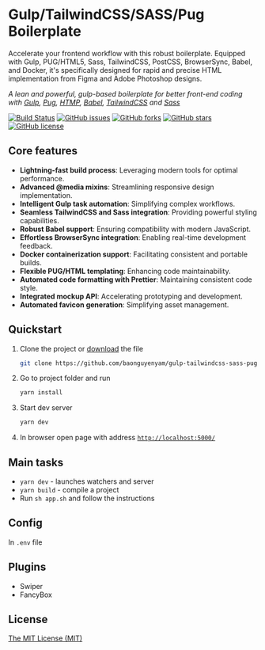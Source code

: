 # Gulp/TailwindCSS/SASS/Pug Boilerplate

Accelerate your frontend workflow with this robust boilerplate. Equipped with Gulp, PUG/HTML5, Sass, TailwindCSS, PostCSS, BrowserSync, Babel, and Docker, it's specifically designed for rapid and precise HTML implementation from Figma and Adobe Photoshop designs.

_A lean and powerful, gulp-based boilerplate for better front-end coding with [Gulp](http://gulpjs.com/), [Pug](https://pugjs.org/), [HTMP](https://developer.mozilla.org/en-US/docs/Web/HTML), [Babel](https://babeljs.io/), [TailwindCSS](https://tailwindcss.com/) and [Sass](https://sass-lang.com/)_

[![Build Status](https://travis-ci.org/baonguyenyam/gulp-tailwindcss-sass-pug-html-docker.svg?branch=master)](https://travis-ci.org/baonguyenyam/gulp-tailwindcss-sass-pug-html-docker/builds) [![GitHub issues](https://img.shields.io/github/issues/baonguyenyam/gulp-tailwindcss-sass-pug-html-docker.svg?style=flat)](https://github.com/baonguyenyam/gulp-tailwindcss-sass-pug-html-docker/issues) [![GitHub forks](https://img.shields.io/github/forks/baonguyenyam/gulp-tailwindcss-sass-pug-html-docker.svg?style=flat)](https://github.com/baonguyenyam/gulp-tailwindcss-sass-pug-html-docker/network) [![GitHub stars](https://img.shields.io/github/stars/baonguyenyam/gulp-tailwindcss-sass-pug-html-docker.svg?style=flat)](https://github.com/baonguyenyam/gulp-tailwindcss-sass-pug-html-docker/stargazers) [![GitHub license](https://img.shields.io/badge/license-MIT-blue.svg?style=flat)](https://github.com/baonguyenyam/gulp-tailwindcss-sass-pug-html-docker/blob/master/LICENSE)

## Core features

-   **Lightning-fast build process**: Leveraging modern tools for optimal performance.
-   **Advanced @media mixins**: Streamlining responsive design implementation.
-   **Intelligent Gulp task automation**: Simplifying complex workflows.
-   **Seamless TailwindCSS and Sass integration**: Providing powerful styling capabilities.
-   **Robust Babel support**: Ensuring compatibility with modern JavaScript.
-   **Effortless BrowserSync integration**: Enabling real-time development feedback.
-   **Docker containerization support**: Facilitating consistent and portable builds.
-   **Flexible PUG/HTML templating**: Enhancing code maintainability.
-   **Automated code formatting with Prettier**: Maintaining consistent code style.
-   **Integrated mockup API**: Accelerating prototyping and development.
-   **Automated favicon generation**: Simplifying asset management.

## Quickstart

1.  Clone the project or [download](https://github.com/baonguyenyam/gulp-tailwindcss-sass-pug-html-docker/archive/master.zip) the file

    ```bash
    git clone https://github.com/baonguyenyam/gulp-tailwindcss-sass-pug-html-docker.git my-project
    ```

2.  Go to project folder and run

    ```bash
    yarn install
    ```

3.  Start dev server

    ```bash
    yarn dev
    ```

4.  In browser open page with address [`http://localhost:5000/`](http://localhost:5000/)

## Main tasks

-   `yarn dev` - launches watchers and server
-   `yarn build` - compile a project
-   Run `sh app.sh` and follow the instructions

## Config

In `.env` file

## Plugins

-   Swiper
-   FancyBox

## License

[The MIT License (MIT)](LICENSE)
